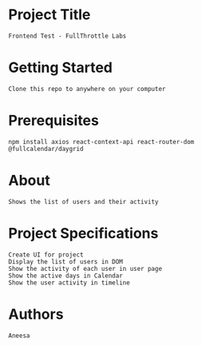 # Project Title

    Frontend Test - FullThrottle Labs

# Getting Started

    Clone this repo to anywhere on your computer

# Prerequisites

    npm install axios react-context-api react-router-dom @fullcalendar/daygrid

# About

    Shows the list of users and their activity

# Project Specifications

    Create UI for project
    Display the list of users in DOM
    Show the activity of each user in user page
    Show the active days in Calendar
    Show the user activity in timeline


# Authors

    Aneesa
